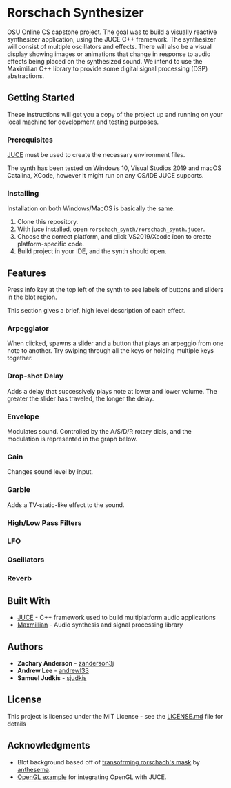 # Rorschach Synthesizer

OSU Online CS capstone project. The goal was to build a visually reactive synthesizer application, using the JUCE C++ framework. The synthesizer will consist of multiple oscillators and effects. There will also be a visual display showing images or animations that change in response to audio effects being placed on the synthesized sound. We intend to use the Maximilian C++ library to provide some digital signal processing (DSP) abstractions.

## Getting Started

These instructions will get you a copy of the project up and running on your local machine for development and testing purposes.

### Prerequisites

[JUCE](https://juce.com/) must be used to create the necessary environment files.

The synth has been tested on Windows 10, Visual Studios 2019 and macOS Catalina, XCode, however it might run on any OS/IDE JUCE supports.

### Installing

Installation on both Windows/MacOS is basically the same.

1. Clone this repository.
2. With juce installed, open `rorschach_synth/rorschach_synth.jucer`.
3. Choose the correct platform, and click VS2019/Xcode icon to create platform-specific code.
4. Build project in your IDE, and the synth should open.

## Features

Press info key at the top left of the synth to see labels of buttons and sliders in the blot region.

This section gives a brief, high level description of each effect.

### Arpeggiator

When clicked, spawns a slider and a button that plays an arpeggio from one note to another. Try swiping through all the keys or holding multiple keys together.

### Drop-shot Delay

Adds a delay that successively plays note at lower and lower volume. The greater the slider has traveled, the longer the delay.

### Envelope

Modulates sound. Controlled by the A/S/D/R rotary dials, and the modulation is represented in the graph below.

### Gain

Changes sound level by input.

### Garble

Adds a TV-static-like effect to the sound.

### High/Low Pass Filters



### LFO


### Oscillators


### Reverb

## Built With

* [JUCE](https://juce.com/) - C++ framework used to build multiplatform audio applications
* [Maxmillian](https://github.com/micknoise/Maximilian) - Audio synthesis and signal processing library

## Authors

* **Zachary Anderson** - [zanderson3j](https://https://github.com/zanderson3j)
* **Andrew Lee** - [andrewl33](https://https://github.com/andrewl33)
* **Samuel Judkis** - [sjudkis](https://https://github.com/sjudkis)

## License

This project is licensed under the MIT License - see the [LICENSE.md](LICENSE.md) file for details

## Acknowledgments

* Blot background based off of [transofrming rorschach's mask](https://codepen.io/anthesema/pen/GzzGpQ) by [anthesema](https://codepen.io/anthesema).
* [OpenGL example](https://gist.github.com/wtsnz/a5ee2c0216b834df5aaace5e67716f0b) for integrating OpenGL with JUCE.
